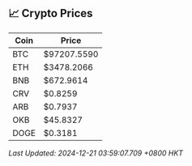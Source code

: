 ## 📈 Crypto Prices

| Coin | Price |
| ---- | ----- |
| BTC | $97207.5590 |
| ETH | $3478.2066 |
| BNB | $672.9614 |
| CRV | $0.8259 |
| ARB | $0.7937 |
| OKB | $45.8327 |
| DOGE | $0.3181 |

_Last Updated: 2024-12-21 03:59:07.709 +0800 HKT_